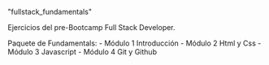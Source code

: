 "fullstack_fundamentals" 

Ejercicios del pre-Bootcamp Full Stack Developer. 

Paquete de Fundamentals:
    - Módulo 1    Introducción
    - Módulo 2    Html y Css
    - Módulo 3    Javascript
    - Módulo 4    Git y Github